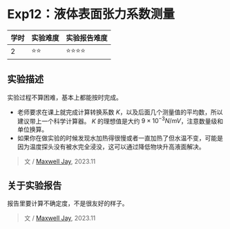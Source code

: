 # Exp12：液体表面张力系数测量

| 学时 | 实验难度 | 实验报告难度 |
|------|---------|------------|
| 2 | ⭐⭐ | ⭐⭐⭐⭐ |

## 实验描述

实验过程不算困难，基本上都能按时完成。

- 老师要求在课上就完成计算转换系数 $K$，以及后面几个测量值的平均数，所以建议带上一个科学计算器。
  $K$ 的理想值是大约 $9\times 10^{-3} N/mV$，注意数量级和单位换算。
- 如果你在做实验的时候发现水加热得很慢或者一直加热了但水温不变，可能是因为温度探头没有被水完全浸没，这可以通过降低物块升高液面解决。

> 文 / [Maxwell Jay](https://github.com/MaxwellJay256), 2023.11

## 关于实验报告

报告里要计算不确定度，不是很友好的样子。

> 文 / [Maxwell Jay](https://github.com/MaxwellJay256), 2023.11
